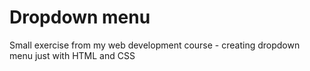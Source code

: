 # Dropdown menu

Small exercise from my web development course - creating dropdown menu just with HTML and CSS
